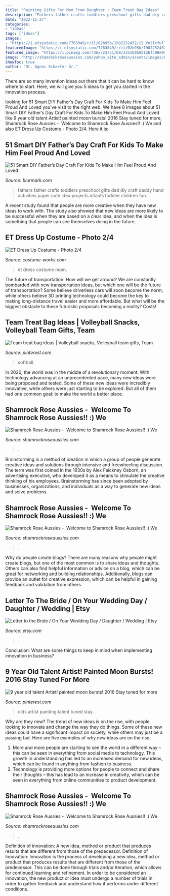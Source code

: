 ```yaml
---
title: "Painting Gifts For Mom From Daughter : Team Treat Bag Ideas"
description: "Fathers father crafts toddlers preschool gifts dad diy craft daddy hand activities paper cute idea projects infants toddler children fan"
date: "2022-11-27"
categories:
- "ideas"
tags: ["ideas"]
images:
- "https://i.etsystatic.com/7763049/r/il/02b95b/1982252452/il_fullxfull.1982252452_be8j.jpg"
featuredImage: "https://i.etsystatic.com/7763049/r/il/02b95b/1982252452/il_fullxfull.1982252452_be8j.jpg"
featured_image: "https://i.pinimg.com/736x/23/51/b9/2351b9b9212bfc98e952e5867ed57171.jpg"
image: "http://shamrockroseaussies.com/yahoo_site_admin/assets/images/DSC_0147.153161834_std.JPG"
ShowToc: true
author: "Dr. Agnes Schaefer Sr."
---
```



There are so many invention ideas out there that it can be hard to know where to start. Here, we will give you 5 ideas to get you started in the innovation process.

	

		
looking for 51 Smart DIY Father’s Day Craft For Kids To Make Him Feel Proud And Loved you've visit to the right web. We have 8 Images about 51 Smart DIY Father’s Day Craft For Kids To Make Him Feel Proud And Loved like 9 year old talent Artist! painted moon bursts! 2016 Stay tuned for more, Shamrock Rose Aussies - ﻿﻿﻿ Welcome to Shamrock Rose Aussies!! :) We and also ET Dress Up Costume - Photo 2/4. Here it is:
		
    
## 51 Smart DIY Father’s Day Craft For Kids To Make Him Feel Proud And Loved

<img loading=lazy src="http://www.blurmark.com/wp-content/uploads/2017/05/Hand-Print-Carft.jpg" onerror="this.onerror=null;this.src='https://tse2.mm.bing.net/th?id=OIP.W95AcllBWffhr83pra4R7wHaJ4&amp;pid=15.1';" alt="51 Smart DIY Father’s Day Craft For Kids To Make Him Feel Proud And Loved">

_Source: blurmark.com_

>fathers father crafts toddlers preschool gifts dad diy craft daddy hand activities paper cute idea projects infants toddler children fan. 

	

A recent study found that people are more creative when they have new ideas to work with. The study also showed that new ideas are more likely to be successful when they are based on a clear idea, and when the idea is something that people can see themselves doing in the future.

    
## ET Dress Up Costume - Photo 2/4

<img loading=lazy src="https://photos.costume-works.com/full/et_dress_up1.jpg" onerror="this.onerror=null;this.src='https://tse4.mm.bing.net/th?id=OIP.oj72f0rdhSjwzKjBGzxTggHaNK&amp;pid=15.1';" alt="ET Dress Up Costume - Photo 2/4">

_Source: costume-works.com_

>et dress costume mom. 

	

The future of transportation: How will we get around?
We are constantly bombarded with new transportation ideas, but which one will be the future of transportation? Some believe driverless cars will soon become the norm, while others believe 3D printing technology could become the key to making long-distance travel easier and more affordable. But what will be the biggest obstacle to these futuristic proposals becoming a reality? Costs!

    
## Team Treat Bag Ideas | Volleyball Snacks, Volleyball Team Gifts, Team

<img loading=lazy src="https://i.pinimg.com/736x/23/51/b9/2351b9b9212bfc98e952e5867ed57171.jpg" onerror="this.onerror=null;this.src='https://tse3.mm.bing.net/th?id=OIP.tkoNnPILtxYyKx1utbvkqwHaJ3&amp;pid=15.1';" alt="Team treat bag ideas | Volleyball snacks, Volleyball team gifts, Team">

_Source: pinterest.com_

>softball. 

	

In 2020, the world was in the middle of a revolutionary moment. With technology advancing at an unprecedented pace, many new ideas were being proposed and tested. Some of these new ideas were incredibly innovative, while others were just starting to be explored. But all of them had one common goal: to make the world a better place.

    
## Shamrock Rose Aussies - ﻿﻿﻿ Welcome To Shamrock Rose Aussies!! :) We

<img loading=lazy src="http://shamrockroseaussies.com/yahoo_site_admin/assets/images/DSC_0644.231175850_std.JPG" onerror="this.onerror=null;this.src='https://tse3.mm.bing.net/th?id=OIP.lAHs6FyOLWsFrdoPttWq_gHaE-&amp;pid=15.1';" alt="Shamrock Rose Aussies - ﻿﻿﻿ Welcome to Shamrock Rose Aussies!! :) We">

_Source: shamrockroseaussies.com_

>. 

	

Brainstorming is a method of ideation in which a group of people generate creative ideas and solutions through intensive and freewheeling discussion. The term was first coined in the 1930s by Alex Faickney Osborn, an advertising executive, who developed it as a means to stimulate the creative thinking of his employees. Brainstorming has since been adopted by businesses, organizations, and individuals as a way to generate new ideas and solve problems.

    
## Shamrock Rose Aussies - ﻿﻿﻿ Welcome To Shamrock Rose Aussies!! :) We

<img loading=lazy src="http://shamrockroseaussies.com/yahoo_site_admin/assets/images/DSC_0057.67200721_std.JPG" onerror="this.onerror=null;this.src='https://tse1.mm.bing.net/th?id=OIP.frxP2Yo9x5koqhpba3nYWQHaFS&amp;pid=15.1';" alt="Shamrock Rose Aussies - ﻿﻿﻿ Welcome to Shamrock Rose Aussies!! :) We">

_Source: shamrockroseaussies.com_

>. 

	

Why do people create blogs?
There are many reasons why people might create blogs, but one of the most common is to share ideas and thoughts. Others can also find helpful information or advice on a blog, which can be great for networking and building relationships. Additionally, blogs can provide an outlet for creative expression, which can be helpful in gaining feedback and validation from others.

    
## Letter To The Bride / On Your Wedding Day / Daughter / Wedding | Etsy

<img loading=lazy src="https://i.etsystatic.com/7763049/r/il/02b95b/1982252452/il_fullxfull.1982252452_be8j.jpg" onerror="this.onerror=null;this.src='https://tse1.mm.bing.net/th?id=OIP.ETY7k1a7uVoYnbGw65FckAHaJ4&amp;pid=15.1';" alt="Letter to the Bride / On Your Wedding Day / Daughter / Wedding | Etsy">

_Source: etsy.com_

>. 

	

Conclusion: What are some things to keep in mind when implementing innovation in business?
 

    
## 9 Year Old Talent Artist! Painted Moon Bursts! 2016 Stay Tuned For More

<img loading=lazy src="https://i.pinimg.com/736x/26/7c/22/267c224013071b2023e3a2868395ed29--tamia--year-olds.jpg" onerror="this.onerror=null;this.src='https://tse2.mm.bing.net/th?id=OIP.qV6eMHMzumthfPFn7rl-NQHaJ3&amp;pid=15.1';" alt="9 year old talent Artist! painted moon bursts! 2016 Stay tuned for more">

_Source: pinterest.com_

>olds artist painting talent tuned stay. 

	

Why are they new?
The trend of new ideas is on the rise, with people looking to innovate and change the way they do things. Some of these new ideas could have a significant impact on society, while others may just be a passing fad. Here are five examples of why new ideas are on the rise: 
1) More and more people are starting to see the world in a different way – this can be seen in everything from social media to technology. This growth in understanding has led to an increased demand for new ideas, which can be found in anything from fashion to business. 
2) Technology is providing more options for people to connect and share their thoughts – this has lead to an increase in creativity, which can be seen in everything from online communities to product development.

    
## Shamrock Rose Aussies - ﻿﻿﻿ Welcome To Shamrock Rose Aussies!! :) We

<img loading=lazy src="http://shamrockroseaussies.com/yahoo_site_admin/assets/images/DSC_0147.153161834_std.JPG" onerror="this.onerror=null;this.src='https://tse2.mm.bing.net/th?id=OIP.uP3sZwESuchR-1hU_2kAGAHaE-&amp;pid=15.1';" alt="Shamrock Rose Aussies - ﻿﻿﻿ Welcome to Shamrock Rose Aussies!! :) We">

_Source: shamrockroseaussies.com_

>. 

	

Definition of innovation: A new idea, method or product that produces results that are different from those of the predecessor.
Definition of Innovation: 
Innovation is the process of developing a new idea, method or product that produces results that are different from those of the predecessor. This can be done through trials and/or iteration, which allows for continued learning and refinement. In order to be considered an innovation, the new product or idea must undergo a number of trials in order to gather feedback and understand how it performs under different conditions.

